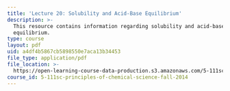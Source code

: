 ```yaml
---
title: 'Lecture 20: Solubility and Acid-Base Equilibrium'
description: >-
  This resource contains information regarding solubility and acid-base
  equilibrium.
type: course
layout: pdf
uid: a4df4b5867cb5898550e7aca13b34453
file_type: application/pdf
file_location: >-
  https://open-learning-course-data-production.s3.amazonaws.com/5-111sc-principles-of-chemical-science-fall-2014/a4df4b5867cb5898550e7aca13b34453_MIT5_111F14_Lec20.pdf
course_id: 5-111sc-principles-of-chemical-science-fall-2014
---
```

